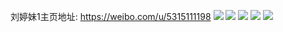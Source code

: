 刘婷妹1主页地址: https://weibo.com/u/5315111198 
![](https://wx4.sinaimg.cn/mw2000/005NHFdYgy1h965omjd1mj30qm0v1n6a.jpg) 
![](https://wx4.sinaimg.cn/mw2000/005NHFdYgy1h965olyr1oj30qm0vpn79.jpg) 
![](https://wx4.sinaimg.cn/mw2000/005NHFdYgy1h965on5dklj30qm0v1qcc.jpg) 
![](https://wx4.sinaimg.cn/mw2000/005NHFdYgy1h94zylm4elj30zk175h66.jpg) 
![](https://wx4.sinaimg.cn/mw2000/005NHFdYgy1h94zymn08vj30zk16caq6.jpg) 
